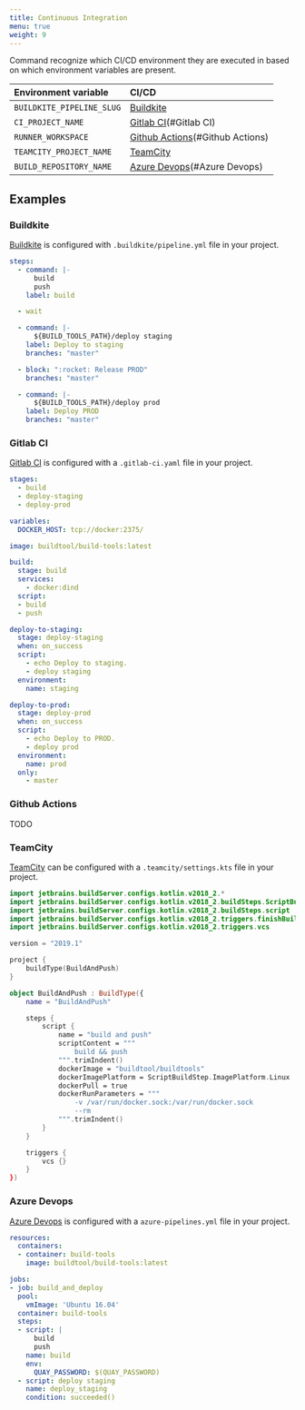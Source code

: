 ```yaml
---
title: Continuous Integration
menu: true
weight: 9
---
```


Command recognize which CI/CD environment they are executed in based on which environment variables are present.

| Environment variable      | CI/CD                             |
| :-------------------------| :-------------------------------- |
| `BUILDKITE_PIPELINE_SLUG` | [Buildkite](#Buildkite)           |
| `CI_PROJECT_NAME`         | [Gitlab CI](#Gitlab CI)           |
| `RUNNER_WORKSPACE`        | [Github Actions](#Github Actions) |
| `TEAMCITY_PROJECT_NAME`   | [TeamCity](#TeamCity)             |
| `BUILD_REPOSITORY_NAME`   | [Azure Devops](#Azure Devops)     |


## Examples

### Buildkite

[Buildkite] is configured with `.buildkite/pipeline.yml` file in your project.

```yaml
steps:
  - command: |-
      build
      push
    label: build

  - wait

  - command: |-
      ${BUILD_TOOLS_PATH}/deploy staging
    label: Deploy to staging
    branches: "master"

  - block: ":rocket: Release PROD"
    branches: "master"

  - command: |-
      ${BUILD_TOOLS_PATH}/deploy prod
    label: Deploy PROD
    branches: "master"
```

### Gitlab CI

[Gitlab CI] is configured with a `.gitlab-ci.yaml` file in your project.

````yaml
stages:
  - build
  - deploy-staging
  - deploy-prod

variables:
  DOCKER_HOST: tcp://docker:2375/

image: buildtool/build-tools:latest

build:
  stage: build
  services:
    - docker:dind
  script:
  - build
  - push

deploy-to-staging:
  stage: deploy-staging
  when: on_success
  script:
    - echo Deploy to staging.
    - deploy staging
  environment:
    name: staging

deploy-to-prod:
  stage: deploy-prod
  when: on_success
  script:
    - echo Deploy to PROD.
    - deploy prod
  environment:
    name: prod
  only:
    - master
````

### Github Actions

TODO

### TeamCity
[TeamCity] can be configured with a `.teamcity/settings.kts` file in your project. 
    
```kotlin
import jetbrains.buildServer.configs.kotlin.v2018_2.*
import jetbrains.buildServer.configs.kotlin.v2018_2.buildSteps.ScriptBuildStep
import jetbrains.buildServer.configs.kotlin.v2018_2.buildSteps.script
import jetbrains.buildServer.configs.kotlin.v2018_2.triggers.finishBuildTrigger
import jetbrains.buildServer.configs.kotlin.v2018_2.triggers.vcs

version = "2019.1"

project {
    buildType(BuildAndPush)
}

object BuildAndPush : BuildType({
    name = "BuildAndPush"

    steps {
        script {
            name = "build and push"
            scriptContent = """
                build && push
            """.trimIndent()
            dockerImage = "buildtool/buildtools"
            dockerImagePlatform = ScriptBuildStep.ImagePlatform.Linux
            dockerPull = true
            dockerRunParameters = """
                -v /var/run/docker.sock:/var/run/docker.sock
                --rm
            """.trimIndent()
        }
    }

    triggers {
        vcs {}
    }
})

```

### Azure Devops 

[Azure Devops] is configured with a `azure-pipelines.yml` file in your project.

````yaml
resources:
  containers:
  - container: build-tools
    image: buildtool/build-tools:latest

jobs:
- job: build_and_deploy
  pool:
    vmImage: 'Ubuntu 16.04'
  container: build-tools
  steps:
  - script: |
      build
      push
    name: build
    env:
      QUAY_PASSWORD: $(QUAY_PASSWORD)
  - script: deploy staging
    name: deploy_staging
    condition: succeeded()
````

[Buildkite]: https://buildkite.com
[Gitlab CI]: https://docs.gitlab.com/ee/ci
[github actions]: https://github.com/features/actions
[teamcity]: https://www.jetbrains.com/teamcity
[azure devops]: https://azure.microsoft.com/en-us/services/devops/pipelines/